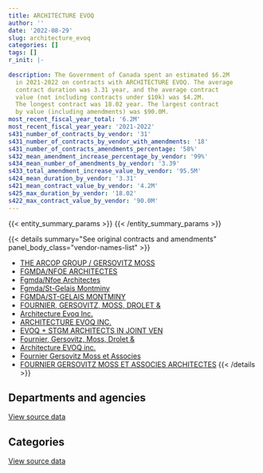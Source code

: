 ```yaml
---
title: ARCHITECTURE EVOQ
author: ''
date: '2022-08-29'
slug: architecture_evoq
categories: []
tags: []
r_init: |-
  
description: The Government of Canada spent an estimated $6.2M
  in 2021-2022 on contracts with ARCHITECTURE EVOQ. The average
  contract duration was 3.31 year, and the average contract
  value (not including contracts under $10k) was $4.2M.
  The longest contract was 18.02 year. The largest contract
  by value (including amendments) was $90.0M.
most_recent_fiscal_year_total: '6.2M'
most_recent_fiscal_year_year: '2021-2022'
s431_number_of_contracts_by_vendor: '31'
s431_number_of_contracts_by_vendor_with_amendments: '18'
s431_number_of_contracts_amendments_percentage: '58%'
s432_mean_amendment_increase_percentage_by_vendor: '99%'
s434_mean_number_of_amendments_by_vendor: '3.39'
s433_total_amendment_increase_value_by_vendor: '95.5M'
s424_mean_duration_by_vendor: '3.31'
s421_mean_contract_value_by_vendor: '4.2M'
s425_max_duration_by_vendor: '18.02'
s422_max_contract_value_by_vendor: '90.0M'
---
```


<script src="/rmarkdown-libs/htmlwidgets/htmlwidgets.js"></script>
<link href="/rmarkdown-libs/datatables-css/datatables-crosstalk.css" rel="stylesheet" />
<script src="/rmarkdown-libs/datatables-binding/datatables.js"></script>
<script src="/rmarkdown-libs/jquery/jquery-3.6.0.min.js"></script>
<link href="/rmarkdown-libs/dt-core-bootstrap/css/dataTables.bootstrap.min.css" rel="stylesheet" />
<link href="/rmarkdown-libs/dt-core-bootstrap/css/dataTables.bootstrap.extra.css" rel="stylesheet" />
<script src="/rmarkdown-libs/dt-core-bootstrap/js/jquery.dataTables.min.js"></script>
<script src="/rmarkdown-libs/dt-core-bootstrap/js/dataTables.bootstrap.min.js"></script>
<link href="/rmarkdown-libs/crosstalk/css/crosstalk.min.css" rel="stylesheet" />
<script src="/rmarkdown-libs/crosstalk/js/crosstalk.min.js"></script>
<script src="/rmarkdown-libs/htmlwidgets/htmlwidgets.js"></script>
<link href="/rmarkdown-libs/datatables-css/datatables-crosstalk.css" rel="stylesheet" />
<script src="/rmarkdown-libs/datatables-binding/datatables.js"></script>
<script src="/rmarkdown-libs/jquery/jquery-3.6.0.min.js"></script>
<link href="/rmarkdown-libs/dt-core-bootstrap/css/dataTables.bootstrap.min.css" rel="stylesheet" />
<link href="/rmarkdown-libs/dt-core-bootstrap/css/dataTables.bootstrap.extra.css" rel="stylesheet" />
<script src="/rmarkdown-libs/dt-core-bootstrap/js/jquery.dataTables.min.js"></script>
<script src="/rmarkdown-libs/dt-core-bootstrap/js/dataTables.bootstrap.min.js"></script>
<link href="/rmarkdown-libs/crosstalk/css/crosstalk.min.css" rel="stylesheet" />
<script src="/rmarkdown-libs/crosstalk/js/crosstalk.min.js"></script>

{{< entity_summary_params >}}
{{< /entity_summary_params >}}

{{< details summary="See original contracts and amendments" panel_body_class="vendor-names-list" >}}
- [THE ARCOP GROUP / GERSOVITZ MOSS](https://search.open.canada.ca/en/ct/?sort=contract_value_f%20desc&page=1&search_text=%22THE%20ARCOP%20GROUP%20%2f%20GERSOVITZ%20MOSS%22)
- [FGMDA/NFOE ARCHITECTES](https://search.open.canada.ca/en/ct/?sort=contract_value_f%20desc&page=1&search_text=%22FGMDA%2fNFOE%20ARCHITECTES%22)
- [Fgmda/Nfoe Architectes](https://search.open.canada.ca/en/ct/?sort=contract_value_f%20desc&page=1&search_text=%22Fgmda%2fNfoe%20Architectes%22)
- [Fgmda/St-Gelais Montminy](https://search.open.canada.ca/en/ct/?sort=contract_value_f%20desc&page=1&search_text=%22Fgmda%2fSt-Gelais%20Montminy%22)
- [FGMDA/ST-GELAIS MONTMINY](https://search.open.canada.ca/en/ct/?sort=contract_value_f%20desc&page=1&search_text=%22FGMDA%2fST-GELAIS%20MONTMINY%22)
- [FOURNIER, GERSOVITZ, MOSS, DROLET &](https://search.open.canada.ca/en/ct/?sort=contract_value_f%20desc&page=1&search_text=%22FOURNIER%2c%20GERSOVITZ%2c%20MOSS%2c%20DROLET%20%26%22)
- [Architecture Evoq Inc.](https://search.open.canada.ca/en/ct/?sort=contract_value_f%20desc&page=1&search_text=%22Architecture%20Evoq%20Inc.%22)
- [ARCHITECTURE EVOQ INC.](https://search.open.canada.ca/en/ct/?sort=contract_value_f%20desc&page=1&search_text=%22ARCHITECTURE%20EVOQ%20INC.%22)
- [EVOQ + STGM ARCHITECTS IN JOINT VEN](https://search.open.canada.ca/en/ct/?sort=contract_value_f%20desc&page=1&search_text=%22EVOQ%20%2b%20STGM%20ARCHITECTS%20IN%20JOINT%20VEN%22)
- [Fournier, Gersovitz, Moss, Drolet &](https://search.open.canada.ca/en/ct/?sort=contract_value_f%20desc&page=1&search_text=%22Fournier%2c%20Gersovitz%2c%20Moss%2c%20Drolet%20%26%22)
- [Architecture EVOQ inc.](https://search.open.canada.ca/en/ct/?sort=contract_value_f%20desc&page=1&search_text=%22Architecture%20EVOQ%20inc.%22)
- [Fournier Gersovitz Moss et Associes](https://search.open.canada.ca/en/ct/?sort=contract_value_f%20desc&page=1&search_text=%22Fournier%20Gersovitz%20Moss%20et%20Associes%22)
- [FOURNIER GERSOVITZ MOSS ET ASSOCIES ARCHITECTES](https://search.open.canada.ca/en/ct/?sort=contract_value_f%20desc&page=1&search_text=%22FOURNIER%20GERSOVITZ%20MOSS%20ET%20ASSOCIES%20ARCHITECTES%22)
{{< /details >}}

## Departments and agencies

<div id="htmlwidget-1" style="width:100%;height:auto;" class="datatables html-widget"></div>
<script type="application/json" data-for="htmlwidget-1">{"x":{"style":"bootstrap","filter":"none","vertical":false,"data":[["<a href=\"/departments/nrc-cnrc/\">National Research Council Canada<\/a>","<a href=\"/departments/pc/\">Parks Canada<\/a>","<a href=\"/departments/pwgsc-tpsgc/\">Public Services and Procurement Canada<\/a>","<a href=\"/departments/rcmp-grc/\">Royal Canadian Mounted Police<\/a>"],[97745,414033.97,8830697.98,207342.64],[98310,77570.45,8996017.59,207910.7],[null,94673.8,4103006.23,207342.64],[null,null,5945917.77,207342.64]],"container":"<table class=\"table table-striped table-hover row-border order-column display\">\n  <thead>\n    <tr>\n      <th>Department<\/th>\n      <th>2018-2019<\/th>\n      <th>2019-2020<\/th>\n      <th>2020-2021<\/th>\n      <th>2021-2022<\/th>\n    <\/tr>\n  <\/thead>\n<\/table>","options":{"order":[[4,"desc"]],"pageLength":10,"autoWidth":true,"columnDefs":[{"targets":1,"render":"function(data, type, row, meta) {\n    return type !== 'display' ? data : DTWidget.formatCurrency(data, \"$\", 2, 3, \",\", \".\", true, null);\n  }"},{"targets":2,"render":"function(data, type, row, meta) {\n    return type !== 'display' ? data : DTWidget.formatCurrency(data, \"$\", 2, 3, \",\", \".\", true, null);\n  }"},{"targets":3,"render":"function(data, type, row, meta) {\n    return type !== 'display' ? data : DTWidget.formatCurrency(data, \"$\", 2, 3, \",\", \".\", true, null);\n  }"},{"targets":4,"render":"function(data, type, row, meta) {\n    return type !== 'display' ? data : DTWidget.formatCurrency(data, \"$\", 2, 3, \",\", \".\", true, null);\n  }"},{"width":"16%","targets":[1,2,3,4]},{"className":"dt-right","targets":[1,2,3,4]}],"orderClasses":false}},"evals":["options.columnDefs.0.render","options.columnDefs.1.render","options.columnDefs.2.render","options.columnDefs.3.render"],"jsHooks":[]}</script>
<p class="text-right">
<a href="https://github.com/GoC-Spending/contracts-data/tree/main/data/out/vendors/architecture_evoq/summary_by_fiscal_year_by_department.csv" class="source-data-link btn btn-link">View source data</a>
</p>

## Categories

<div id="htmlwidget-2" style="width:100%;height:auto;" class="datatables html-widget"></div>
<script type="application/json" data-for="htmlwidget-2">{"x":{"style":"bootstrap","filter":"none","vertical":false,"data":[["<a href=\"/categories/facilities_and_construction/\">Facilities and construction<\/a>","<a href=\"/categories/professional_services/\">Professional services<\/a>"],[9316295.21,233524.38],[9379808.74,null],[4287533.07,117489.59],[5886902.02,266358.4]],"container":"<table class=\"table table-striped table-hover row-border order-column display\">\n  <thead>\n    <tr>\n      <th>Category<\/th>\n      <th>2018-2019<\/th>\n      <th>2019-2020<\/th>\n      <th>2020-2021<\/th>\n      <th>2021-2022<\/th>\n    <\/tr>\n  <\/thead>\n<\/table>","options":{"order":[[4,"desc"]],"dom":"t","pageLength":30,"autoWidth":true,"columnDefs":[{"targets":1,"render":"function(data, type, row, meta) {\n    return type !== 'display' ? data : DTWidget.formatCurrency(data, \"$\", 2, 3, \",\", \".\", true, null);\n  }"},{"targets":2,"render":"function(data, type, row, meta) {\n    return type !== 'display' ? data : DTWidget.formatCurrency(data, \"$\", 2, 3, \",\", \".\", true, null);\n  }"},{"targets":3,"render":"function(data, type, row, meta) {\n    return type !== 'display' ? data : DTWidget.formatCurrency(data, \"$\", 2, 3, \",\", \".\", true, null);\n  }"},{"targets":4,"render":"function(data, type, row, meta) {\n    return type !== 'display' ? data : DTWidget.formatCurrency(data, \"$\", 2, 3, \",\", \".\", true, null);\n  }"},{"width":"16%","targets":[1,2,3,4]},{"className":"dt-right","targets":[1,2,3,4]}],"orderClasses":false,"lengthMenu":[10,25,30,50,100]}},"evals":["options.columnDefs.0.render","options.columnDefs.1.render","options.columnDefs.2.render","options.columnDefs.3.render"],"jsHooks":[]}</script>
<p class="text-right">
<a href="https://github.com/GoC-Spending/contracts-data/tree/main/data/out/vendors/architecture_evoq/summary_by_fiscal_year_by_category.csv" class="source-data-link btn btn-link">View source data</a>
</p>
